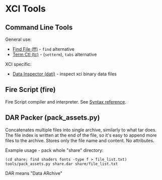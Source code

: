 XCI Tools
=========

Command Line Tools
------------------

General use:
* [Find File (ff)](find_file/README.md) - `find` alternative
* [Term Ctl (tc)](term_ctl/README.md) - (`setterm`), `tabs` alternative

XCI specific:
* [Data Inspector (dati)](data_inspect/README.md) - inspect xci binary data files

Fire Script (fire)
------------------

Fire Script compiler and interpreter.
See [Syntax reference](../docs/script/syntax.md).


DAR Packer (pack_assets.py)
---------------------------

Concatenates multiple files into single archive, similarly to what tar does.
The file index is written at the end of the file, so it's easy to append
more files to the archive. Stores only the file name and content. No attributes.

Example usage - pack whole "share" directory:

    (cd share; find shaders fonts -type f > file_list.txt)
    tools/pack_assets.py share.dar share/file_list.txt

DAR means "Data ARchive"
